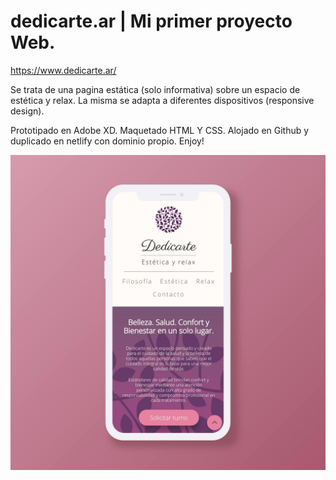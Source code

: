 # dedicarte.ar | Mi primer proyecto Web.

https://www.dedicarte.ar/

Se trata de una pagina estática (solo informativa) sobre un espacio de estética y relax. La misma se adapta a diferentes dispositivos (responsive design).

Prototipado en Adobe XD.
Maquetado HTML Y CSS.
Alojado en Github y duplicado en netlify con dominio propio.
Enjoy!

![Template](./img/md/dedicarte.jpg "Dedicarte")
